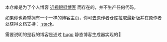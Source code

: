 本仓库是为了个人博客 [近视眼逛博客](https://ditou.org/) 而存在的，并不生产任何代码。

如果你也希望拥有一个一样的博客主页，你可去原作者仓库拉取最新版并在原作者处获得文档支持：[ stack](https://github.com/CaiJimmy/hugo-theme-stack)。

需要说明的是我的博客是通过 [hugo](https://gohugo.io/) 静态博客生成器实现的🙂

